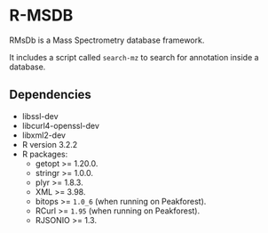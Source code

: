 R-MSDB
======

RMsDb is a Mass Spectrometry database framework.

It includes a script called `search-mz` to search for annotation inside a database.

## Dependencies

 * libssl-dev
 * libcurl4-openssl-dev
 * libxml2-dev
 * R version 3.2.2
 * R packages:
   - getopt >= 1.20.0.
   - stringr >= 1.0.0.
   - plyr >= 1.8.3.
   - XML >= 3.98.
   - bitops >= `1.0_6` (when running on Peakforest).
   - RCurl >= `1.95` (when running on Peakforest).
   - RJSONIO >= 1.3.

